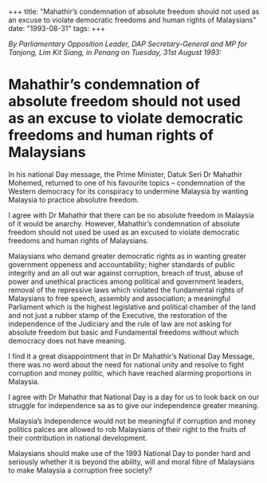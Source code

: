 +++ 
title: "Mahathir’s condemnation of absolute freedom should not used as an excuse to violate democratic freedoms and human rights of Malaysians"
date: "1993-08-31"
tags:
+++

_By Parliamentary Opposition Leader, DAP Secretary-General and MP for Tanjong, Lim Kit Siang, in Penang on Tuesday, 31st August 1993:_

# Mahathir’s condemnation of absolute freedom should not used as an excuse to violate democratic freedoms and human rights of Malaysians

In his national Day message, the Prime Minister, Datuk Seri Dr Mahathir Mohemed, returned to one of his favourite topics – condemnation of the Western democracy for its conspiracy to undermine Malaysia by wanting Malaysia to practice absolutre freedom.</u>

I agree with Dr Mahathir that there can be no absolute freedom in Malaysia of it would be anarchy. However, Mahathir’s condemnation of absolute freedom should not used be used as an excused to violate democratic freedoms and human rights of Malaysians.

Malaysians who demand greater democratic rights as in wanting greater government oppeness and accountability; higher standards of public integrity and an all out war against corruption, breach of trust, abuse of power and unethical practices among political and government leaders, removal of the repressive laws which violated the fundamental rights of Malaysians to free speech, assembly and association; a meaningful Parliament which is the highest legislative and political chamber of the land and not just a rubber stamp of the Executive, the restoration of the independence of the Judiciary and the rule of law are not asking for absolute freedom but basic and Fundamental freedoms without which democracy does not have meaning.

I find it a great disappointment that in Dr Mahathir’s National Day Message, there was no word about the need for national unity and resolve to fight corruption and money politic, which have reached alarming proportions in Malaysia.

I agree with Dr Mahathir that National Day is a day for us to look back on our struggle for independence sa as to give our independence greater meaning.

Malaysia’s Independence would not be meaningful if corruption and money politics palces are allowed to rob Malaysians of their right to the fruits of their contribution in national development.

Malaysians should make use of the 1993 National Day to ponder hard and seriously whether it is beyond the ability, will and moral fibre of Malaysians to make Malaysia a corruption free society?
 
